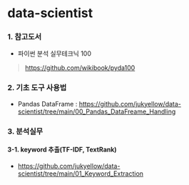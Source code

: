 # data-scientist

### 1. 참고도서
- 파이썬 분석 실무테크닉 100  
> https://github.com/wikibook/pyda100  

### 2. 기초 도구 사용법
- Pandas DataFrame : https://github.com/jukyellow/data-scientist/tree/main/00_Pandas_DataFreame_Handling  

### 3. 분석실무

#### 3-1. keyword 추출(TF-IDF, TextRank)
- https://github.com/jukyellow/data-scientist/tree/main/01_Keyword_Extraction  
